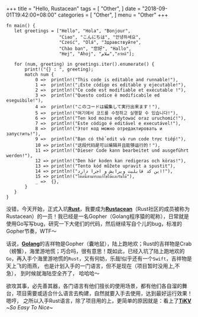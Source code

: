 +++
title = "Hello, Rustacean"
tags = [
    "Other",
]
date = "2018-09-01T19:42:00+08:00"
categories = [
    "Other",
]
menu = "Other"
+++

 ```
fn main() {
    let greetings = ["Hello", "Hola", "Bonjour",
                     "Ciao", "こんにちは", "안녕하세요",
                     "Cześć", "Olá", "Здравствуйте",
                     "Chào bạn", "您好", "Hallo",
                     "Hej", "Ahoj", "سلام","สวัสดี"];

    for (num, greeting) in greetings.iter().enumerate() {
        print!("{} : ", greeting);
        match num {
            0 =>  println!("This code is editable and runnable!"),
            1 =>  println!("¡Este código es editable y ejecutable!"),
            2 =>  println!("Ce code est modifiable et exécutable !"),
            3 =>  println!("Questo codice è modificabile ed eseguibile!"),
            4 =>  println!("このコードは編集して実行出来ます！"),
            5 =>  println!("여기에서 코드를 수정하고 실행할 수 있습니다!"),
            6 =>  println!("Ten kod można edytować oraz uruchomić!"),
            7 =>  println!("Este código é editável e executável!"),
            8 =>  println!("Этот код можно отредактировать и запустить!"),
            9 =>  println!("Bạn có thể edit và run code trực tiếp!"),
            10 => println!("这段代码是可以编辑并且能够运行的！"),
            11 => println!("Dieser Code kann bearbeitet und ausgeführt werden!"),
            12 => println!("Den här koden kan redigeras och köras!"),
            13 => println!("Tento kód můžete upravit a spustit"),
            14 => println!("این کد قابلیت ویرایش و اجرا دارد!"),
            15 => println!("โค้ดนี้สามารถแก้ไขได้และรันได้"),
            _ =>  {},
        }
    }
}
 ```

 没错，今天开始，正式入坑[**Rust**](https://www.rust-lang.org 'Rust official site')，我要成为[**Rustacean**](http://www.rustacean.net/ 'Hello, crustaceans')（Rust社区的成员被称为 Rustacean）的一员！我已经是一名Gopher（Golang程序猿的昵称），日常就是使用Go写写bug，研究一下大佬们的代码，然后继续写自个儿的bug，标准的Gopher节奏，WTF～  

 话说，[**Golang**](https://golang.org 'Go official site')的吉祥物是Gopher（囊地鼠），陆上跑地欢；Rust的吉祥物是Crab（螃蟹），海里游地慌；巧合吗，很有意思！既如此，已经入坑了陆上跑地欢的`Go`，再入手个海里游地慌的`Rust`，又有何妨，乐哉!似乎还有一个`Swift`，吉祥物是天上飞的雨燕， 也是计划入手的一门语言，但不是现在（项目暂时没用上,不急）， 到时候就海陆空全齐了， 哈哈哈～  

欲攻其事，必先善其器，各门语言有他们擅长的使用场景，都有他们各自溜的舞台，项目需要或适合什么语言去构建，自然就要入手去使用，达到最好运行效果！ 嗯哼， 之所以入手Rust语言，除了项目用的上，更简单的原因就是：看上了[**TiKV**](https://github.com/tikv/tikv 'TikV in GitHub') ~*So Easy To Nice*~

<!--more-->